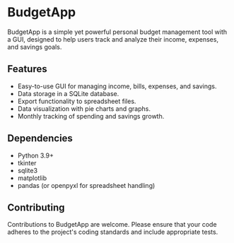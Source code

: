 # BudgetApp

BudgetApp is a simple yet powerful personal budget management tool with a GUI, designed to help users track and analyze their income, expenses, and savings goals.


## Features

- Easy-to-use GUI for managing income, bills, expenses, and savings.
- Data storage in a SQLite database.
- Export functionality to spreadsheet files.
- Data visualization with pie charts and graphs.
- Monthly tracking of spending and savings growth.


## Dependencies

- Python 3.9+
- tkinter
- sqlite3
- matplotlib
- pandas (or openpyxl for spreadsheet handling)


## Contributing

Contributions to BudgetApp are welcome. Please ensure that your code adheres to the project's coding standards and include appropriate tests.

